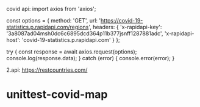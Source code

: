 covid api: import axios from 'axios';

const options = {
method: 'GET',
url: 'https://covid-19-statistics.p.rapidapi.com/regions',
headers: {
'x-rapidapi-key': '3a8087ad04msh0dc6c6895dcd364p11b377jsnff1287881adc',
'x-rapidapi-host': 'covid-19-statistics.p.rapidapi.com'
}
};

try {
const response = await axios.request(options);
console.log(response.data);
} catch (error) {
console.error(error);
}

2.api: https://restcountries.com/
# unittest-covid-map

